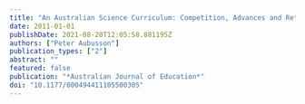 ```yaml
---
title: "An Australian Science Curriculum: Competition, Advances and Retreats"
date: 2011-01-01
publishDate: 2021-08-20T12:05:58.881195Z
authors: ["Peter Aubusson"]
publication_types: ["2"]
abstract: ""
featured: false
publication: "*Australian Journal of Education*"
doi: "10.1177/000494411105500305"
---
```


